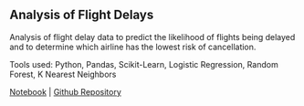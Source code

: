 ## Analysis of Flight Delays
Analysis of flight delay data to predict the likelihood of flights being delayed and to determine which airline has the lowest risk of cancellation.  
  
Tools used: Python, Pandas, Scikit-Learn, Logistic Regression, Random Forest, K Nearest Neighbors  

[Notebook](https://github.com/xzachx/Flight-Delays/blob/master/flight_delays.ipynb) \| [Github Repository](https://github.com/xzachx/Flight-Delays)  

